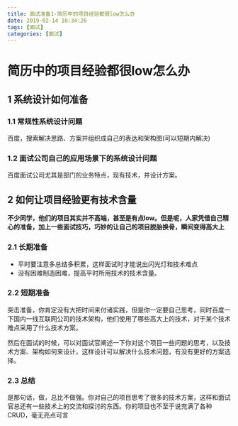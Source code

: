 ```yaml
---
title: 面试准备1-简历中的项目经验都很low怎么办
date: 2019-02-14 10:34:26
tags: [面试]
categories: [面试]
---
```

# 简历中的项目经验都很low怎么办
## 1 系统设计如何准备
### 1.1 常规性系统设计问题
  百度，搜索解决思路、方案并组织成自己的表达和架构图(可以短期内解决)
### 1.2 面试公司自己的应用场景下的系统设计问题
  百度面试公司尤其是部门的业务特点，现有技术，并设计方案。
## 2 如何让项目经验更有技术含量
**不少同学，他们的项目其实并不高端，甚至是有点low。但是呢，人家凭借自己精心的准备，加上一些面试技巧，巧妙的让自己的项目脱胎换骨，瞬间变得高大上**
### 2.1 长期准备
- 平时要注意多总结多积累，这样面试时才能说出闪光灯和技术难点
- 没有困难制造困难，提高平时所用技术的技术含量。
### 2.2 短期准备
突击准备，你肯定没有大把时间来付诸实践，但是你一定要自己思考，同时百度一下国内一线互联网公司的技术架构，他们使用了哪些高大上的技术，对于某个技术难点采用了什么技术方案。

然后在面试的时候，可以对面试官阐述一下你对这个项目一些问题的思考，以及技术方案、架构如何来设计，这样设计可以解决什么技术问题，有没有更好的方案选择。

### 2.3 总结
是那句话，做，总比不做强。你对自己的项目思考了很多的技术方案，这样和面试官总还有一些技术上的交流和探讨的东西。你的项目也不至于说充满了各种CRUD，毫无亮点可言